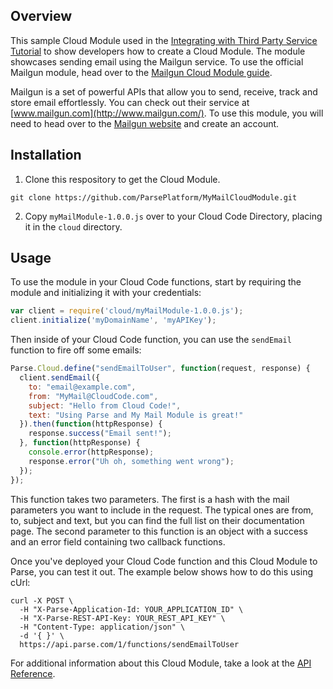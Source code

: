 Overview
--------

This sample Cloud Module used in the [Integrating with Third Party Service Tutorial](https://www.parse.com/tutorials/integrating-with-third-party-services) to show developers how to create a Cloud Module. The module showcases sending email using the Mailgun service. To use the official Mailgun module, head over to the [Mailgun Cloud Module guide](https://www.parse.com/docs/cloud_modules_guide#mailgun).

Mailgun is a set of powerful APIs that allow you to send, receive, track and store email effortlessly. You can check out their service at [www.mailgun.com](http://www.mailgun.com/). To use this module, you will need to head over to the [Mailgun website](http://www.mailgun.com/) and create an account.

Installation
------------

  1. Clone this respository to get the Cloud Module.
```
git clone https://github.com/ParsePlatform/MyMailCloudModule.git
```

  2. Copy `myMailModule-1.0.0.js` over to your Cloud Code Directory, placing it in the `cloud` directory.

Usage
-----

To use the module in your Cloud Code functions, start by requiring the module and initializing it with your credentials:

```javascript
var client = require('cloud/myMailModule-1.0.0.js');
client.initialize('myDomainName', 'myAPIKey');
```

Then inside of your Cloud Code function, you can use the `sendEmail` function to fire off some emails:

```javascript
Parse.Cloud.define("sendEmailToUser", function(request, response) {
  client.sendEmail({
    to: "email@example.com",
    from: "MyMail@CloudCode.com",
    subject: "Hello from Cloud Code!",
    text: "Using Parse and My Mail Module is great!"
  }).then(function(httpResponse) {
    response.success("Email sent!");
  }, function(httpResponse) {
    console.error(httpResponse);
    response.error("Uh oh, something went wrong");
  });
});
```

This function takes two parameters. The first is a hash with the mail parameters you want to include in the request. The typical ones are from, to, subject and text, but you can find the full list on their documentation page. The second parameter to this function is an object with a success and an error field containing two callback functions.

Once you've deployed your Cloud Code function and this Cloud Module to Parse, you can test it out. The example below shows how to do this using cUrl:

```
curl -X POST \
  -H "X-Parse-Application-Id: YOUR_APPLICATION_ID" \
  -H "X-Parse-REST-API-Key: YOUR_REST_API_KEY" \
  -H "Content-Type: application/json" \
  -d '{ }' \
  https://api.parse.com/1/functions/sendEmailToUser
```

For additional information about this Cloud Module, take a look at the [API Reference](https://www.parse.com/docs/js/symbols/Mailgun.html).
